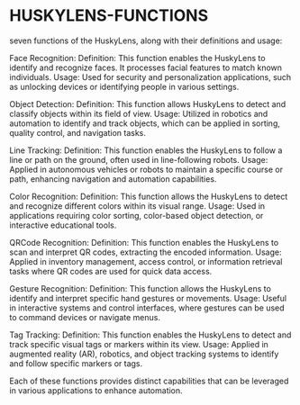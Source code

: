 # HUSKYLENS-FUNCTIONS

seven functions of the HuskyLens, along with their definitions and usage:

Face Recognition:
Definition: This function enables the HuskyLens to identify and recognize faces. It processes facial features to match known individuals.
Usage: Used for security and personalization applications, such as unlocking devices or identifying people in various settings.








Object Detection:
Definition: This function allows HuskyLens to detect and classify objects within its field of view.
Usage: Utilized in robotics and automation to identify and track objects, which can be applied in sorting, quality control, and navigation tasks.



[
](https://github.com/ReyoofAlsisi/HUSKYLENS-FUNCTIONS/blob/f9d70fd40f4475beed9da757d085a630d1af693f/IMG_7982.jpg)






Line Tracking:
Definition: This function enables the HuskyLens to follow a line or path on the ground, often used in line-following robots.
Usage: Applied in autonomous vehicles or robots to maintain a specific course or path, enhancing navigation and automation capabilities.









Color Recognition:
Definition: This function allows the HuskyLens to detect and recognize different colors within its visual range.
Usage: Used in applications requiring color sorting, color-based object detection, or interactive educational tools.










QRCode Recognition:
Definition: This function enables the HuskyLens to scan and interpret QR codes, extracting the encoded information.
Usage: Applied in inventory management, access control, or information retrieval tasks where QR codes are used for quick data access.







Gesture Recognition:
Definition: This function allows the HuskyLens to identify and interpret specific hand gestures or movements.
Usage: Useful in interactive systems and control interfaces, where gestures can be used to command devices or navigate menus.





Tag Tracking:
Definition: This function enables the HuskyLens to detect and track specific visual tags or markers within its view.
Usage: Applied in augmented reality (AR), robotics, and object tracking systems to identify and follow specific markers or tags.












Each of these functions provides distinct capabilities that can be leveraged in various applications to enhance automation.
